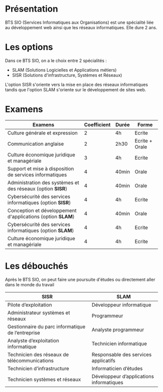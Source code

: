 # Présentation

BTS SIO (Services Informatiques aux Organisations) est une spécialité liée au développement
web ainsi que les réseaux informatiques. Elle dure 2 ans.

# Les options
Dans ce BTS SIO, on a le choix entre 2 spécialités :

- SLAM (Solutions Logicielles et Applications métiers)
- SISR (Solutions d'infrastructure, Systèmes et Réseaux)

L'option SISR s'oriente vers la mise en place des réseaux informatiques tandis que l'option SLAM s'oriente
sur le développement de sites web.

# Examens

| Examens                                                      | Coefficient | Durée | Forme          |
|--------------------------------------------------------------|-------------|-------|----------------|
| Culture générale et expression                               | 2           | 4h    | Ecrite         |
| Communication anglaise                                       | 2           | 2h30  | Ecrite + Orale |
| Culture économique juridique et managériale                  | 3           | 4h    | Ecrite         |
| Support et mise à disposition de services informatiques      | 4           | 40min | Orale          |
| Administration des systèmes et des réseaux (option **SISR**) | 4           | 40min | Orale          |
| Cybersécurité des services informatiques (option **SISR**)   | 4           | 4h    | Ecrite         |
| Conception et développement d'applications (option **SLAM**) | 4           | 40min | Orale          |
| Cybersécurité des services informatiques (option **SLAM**)   | 4           | 4h    | Ecrite         |
| Culture économique juridique et managériale                  | 4           | 4h    | Ecrite         |


# Les débouchés
Après le BTS SIO, on peut faire une poursuite d'études ou directement aller dans le monde du
travail

| SISR                                              | SLAM                                     |
|---------------------------------------------------|------------------------------------------|
| Pilote d’exploitation                             | Développeur informatique                 |
| Administrateur systèmes et réseaux                | Programmeur                              |
| Gestionnaire du parc informatique de l’entreprise | Analyste programmeur                     |
| Analyste d’exploitation informatique              | Technicien informatique                  |
| Technicien des réseaux de télécommunications      | Responsable des services applicatifs     |
| Technicien d’infrastructure                       | Informaticien d’études                   |
| Technicien systèmes et réseaux                    | Développeur d’applications informatiques |
